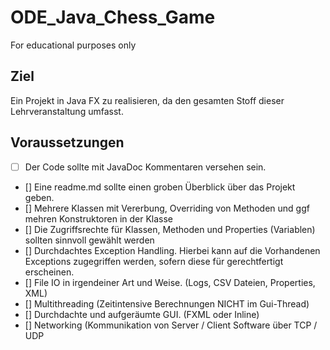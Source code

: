 # ODE_Java_Chess_Game
For educational purposes only

## Ziel
Ein Projekt in Java FX zu realisieren, da den gesamten Stoff dieser Lehrveranstaltung umfasst.



## Voraussetzungen
- [ ] Der Code sollte mit JavaDoc Kommentaren versehen sein.<br>
- [] Eine readme.md sollte einen groben Überblick über das Projekt geben.<br>
- [] Mehrere Klassen mit Vererbung, Overriding von Methoden und ggf mehren Konstruktoren in der Klasse<br>
- [] Die Zugriffsrechte für Klassen, Methoden und Properties (Variablen) sollten sinnvoll gewählt werden<br>
- [] Durchdachtes Exception Handling. Hierbei kann auf die Vorhandenen Exceptions zugegriffen werden, sofern diese für gerechtfertigt erscheinen.<br>
- [] File IO in irgendeiner Art und Weise. (Logs, CSV Dateien, Properties, XML)<br>
- [] Multithreading (Zeitintensive Berechnungen NICHT im Gui-Thread)<br>
- [] Durchdachte und aufgeräumte GUI. (FXML oder Inline)<br>
- [] Networking (Kommunikation von Server / Client Software über TCP / UDP
